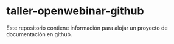 # taller-openwebinar-github
Este repositorio contiene información para alojar un proyecto de documentación en github.
